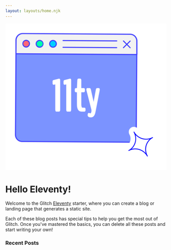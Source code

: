 ```yaml
---
layout: layouts/home.njk
---
```


<img src="/static/illustration.svg" class="illustration" style="align: right">

# Hello Eleventy!

Welcome to the Glitch [Eleventy](https://www.11ty.dev/) starter, where you can create a blog or landing page that generates a static site.

Each of these blog posts has special tips to help you get the most out of Glitch. Once you've mastered the basics, you can delete all these posts and start writing your own!


### Recent Posts